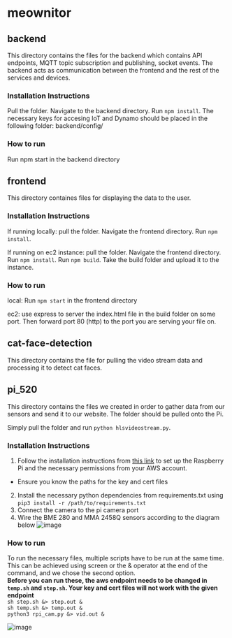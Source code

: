 # meownitor

## backend
This directory contains the files for the backend which contains API endpoints, MQTT topic subscription and publishing, socket events. The backend acts as communication between the frontend and the rest of the services and devices.

### Installation Instructions
Pull the folder. Navigate to the backend directory. Run ``npm install``.
The necessary keys for accesing IoT and Dynamo should be placed in the following folder: backend/config/

### How to run
Run npm start in the backend directory

## frontend
This directory containes files for displaying the data to the user.

### Installation Instructions
If running locally: pull the folder. Navigate the frontend directory. Run ``npm install``.

If running on ec2 instance: pull the folder. Navigate the frontend directory. Run ``npm install``. Run ``npm build``. Take the build folder and upload it to the instance.

### How to run
local: Run ``npm start`` in the frontend directory

ec2: use express to server the index.html file in the build folder on some port. Then forward port 80 (http) to the port you are serving your file on.

## cat-face-detection
This directory contains the file for pulling the video stream data and processing it to detect cat faces.

## pi_520
This directory contains the files we created in order to gather data from our sensors and send it to our website. The folder should be pulled onto the Pi.

Simply pull the folder and run ``python hlsvideostream.py``.

### Installation Instructions
1. Follow the installation instructions from [this link](https://docs.aws.amazon.com/iot/latest/developerguide/connecting-to-existing-device.html) to set up the Raspberry Pi and the necessary permissions from your AWS account.
  * Ensure you know the paths for the key and cert files
2. Install the necessary python dependencies from requirements.txt using ``pip3 install -r /path/to/requirements.txt``
3. Connect the camera to the pi camera port
4. Wire the BME 280 and MMA 2458Q sensors according to the diagram below
![image](https://user-images.githubusercontent.com/54560896/166551734-72d77cc6-c20f-444b-b33e-dd5c0c0e7dbf.png)

### How to run
To run the necessary files, multiple scripts have to be run at the same time. This can be achieved using screen or the & operator at the end of the command, and we chose the second option.  
**Before you can run these, the aws endpoint needs to be changed in `temp.sh` and `step.sh`. Your key and cert files will not work with the given endpoint**  
`sh step.sh &> step.out &`  
`sh temp.sh &> temp.out &`  
`python3 rpi_cam.py &> vid.out &`  


![image](https://user-images.githubusercontent.com/46661041/166402259-111fed23-1d9b-47c0-a0d2-8ecbf0f5daf4.png)
